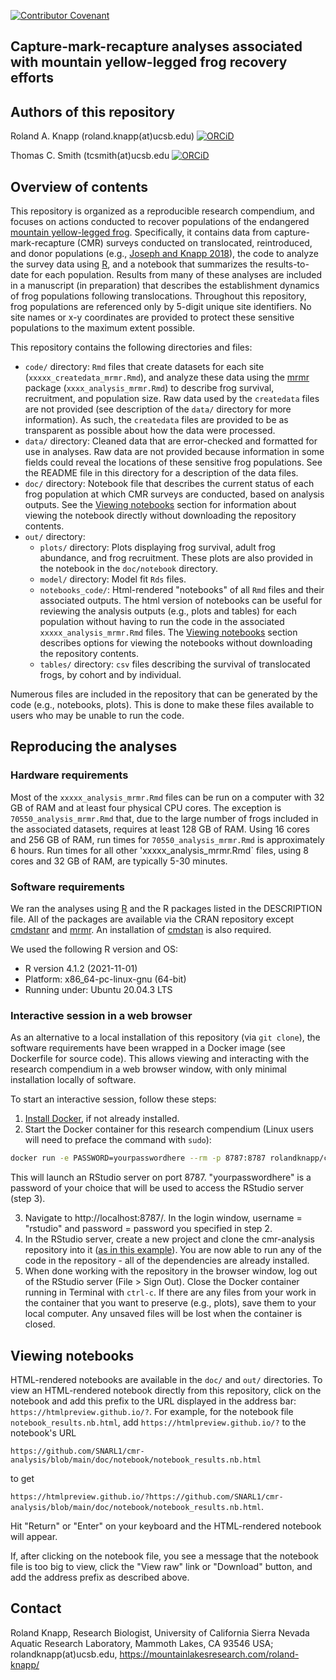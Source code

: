 [![Contributor Covenant](https://img.shields.io/badge/Contributor%20Covenant-2.1-4baaaa.svg)](CODE_OF_CONDUCT.md) 

Capture-mark-recapture analyses associated with mountain yellow-legged frog recovery efforts
----------------------------------------

## Authors of this repository

Roland A. Knapp (roland.knapp(at)ucsb.edu) [![ORCiD](https://img.shields.io/badge/ORCiD-0000--0002--1954--2745-green.svg)](http://orcid.org/0000-0002-1954-2745)

Thomas C. Smith (tcsmith(at)ucsb.edu [![ORCiD](https://img.shields.io/badge/ORCiD-0000--0001--7908--438X-green.svg)](http://orcid.org/0000-0001-7908-438X)

## Overview of contents

This repository is organized as a reproducible research compendium, and focuses on actions conducted to recover populations of the endangered [mountain yellow-legged frog](https://www.fws.gov/sacramento/es_species/Accounts/Amphibians-Reptiles/sn_yellow_legged_frog/documents/Mountain-Yellow-Legged-Frog-Conservation-Strategy-Signed-508.pdf). 
Specifically, it contains data from capture-mark-recapture (CMR) surveys conducted on translocated, reintroduced, and donor populations (e.g., [Joseph and Knapp 2018](https://doi.org/10.1002/ecs2.2499)), the code to analyze the survey data using [R](https://www.r-project.org/), and a notebook that summarizes the results-to-date for each population. 
Results from many of these analyses are included in a manuscript (in preparation) that describes the establishment dynamics of frog populations following translocations. 
Throughout this repository, frog populations are referenced only by 5-digit unique site identifiers. 
No site names or x-y coordinates are provided to protect these sensitive populations to the maximum extent possible. 

This repository contains the following directories and files:
* `code/` directory: `Rmd` files that create datasets for each site (`xxxxx_createdata_mrmr.Rmd`), and analyze these data using the [mrmr](https://github.com/SNARL1/mrmr) package (`xxxx_analysis_mrmr.Rmd`) to describe frog survival, recruitment, and population size. Raw data used by the `createdata` files are not provided (see description of the `data/` directory for more information). As such, the `createdata` files are provided to be as transparent as possible about how the data were processed. 
* `data/` directory: Cleaned data that are error-checked and formatted for use in analyses. Raw data are not provided because information in some fields could reveal the locations of these sensitive frog populations. See the README file in this directory for a description of the data files. 
* `doc/` directory: Notebook file that describes the current status of each frog population at which CMR surveys are conducted, based on analysis outputs. See the [Viewing notebooks](https://github.com/SNARL1/cmr-analysis/edit/main/README.md#viewing-notebooks) section for information about viewing the notebook directly without downloading the repository contents. 
* `out/` directory: 
  * `plots/` directory: Plots displaying frog survival, adult frog abundance, and frog recruitment. These plots are also provided in the notebook in the `doc/notebook` directory. 
  * `model/` directory: Model fit `Rds` files.
  * `notebooks_code/`: Html-rendered "notebooks" of all `Rmd` files and their associated outputs. The html version of notebooks can be useful for reviewing the analysis outputs (e.g., plots and tables) for each population without having to run the code in the associated `xxxxx_analysis_mrmr.Rmd` files. The [Viewing notebooks](https://github.com/SNARL1/cmr-analysis/edit/main/README.md#viewing-notebooks) section describes options for viewing the notebooks without downloading the repository contents. 
  * `tables/` directory: `csv` files describing the survival of translocated frogs, by cohort and by individual.

Numerous files are included in the repository that can be generated by the code (e.g., notebooks, plots). 
This is done to make these files available to users who may be unable to run the code. 

## Reproducing the analyses

### Hardware requirements

Most of the `xxxxx_analysis_mrmr.Rmd` files can be run on a computer with 32 GB of RAM and at least four physical CPU cores. 
The exception is `70550_analysis_mrmr.Rmd` that, due to the large number of frogs included in the associated datasets, requires at least 128 GB of RAM. 
Using 16 cores and 256 GB of RAM, run times for `70550_analysis_mrmr.Rmd` is approximately 6 hours. 
Run times for all other 'xxxxx_analysis_mrmr.Rmd` files, using 8 cores and 32 GB of RAM, are typically 5-30 minutes. 

### Software requirements

We ran the analyses using [R](https://www.r-project.org/) and the R packages listed in the DESCRIPTION file. 
All of the packages are available via the CRAN repository except [cmdstanr](https://mc-stan.org/cmdstanr/#installation) and [mrmr](https://snarl1.github.io/mrmr/index.html). 
An installation of [cmdstan](https://mc-stan.org/cmdstanr/#installation) is also required. 

We used the following R version and OS: 
* R version 4.1.2 (2021-11-01) 
* Platform: x86_64-pc-linux-gnu (64-bit) 
* Running under: Ubuntu 20.04.3 LTS

### Interactive session in a web browser

As an alternative to a local installation of this repository (via `git clone`), the software requirements have been wrapped in a Docker image (see Dockerfile for source code). 
This allows viewing and interacting with the research compendium in a web browser window, with only minimal installation locally of software. 

To start an interactive session, follow these steps: 
1. [Install Docker](https://docs.docker.com/get-docker/), if not already installed.  
2. Start the Docker container for this research compendium (Linux users will need to preface the command with `sudo`):  

```bash
docker run -e PASSWORD=yourpasswordhere --rm -p 8787:8787 rolandknapp/cmr-analysis
```

This will launch an RStudio server on port 8787. 
"yourpasswordhere" is a password of your choice that will be used to access the RStudio server (step 3).  

3. Navigate to http://localhost:8787/. In the login window, username = "rstudio" and password = password you specified in step 2.
4. In the RStudio server, create a new project and clone the cmr-analysis repository into it ([as in this example](https://book.cds101.com/using-rstudio-server-to-clone-a-github-repo-as-a-new-project.html)). 
You are now able to run any of the code in the repository - all of the dependencies are already installed.  
5. When done working with the repository in the browser window, log out of the RStudio server (File > Sign Out).
Close the Docker container running in Terminal with `ctrl-c`. If there are any files from your work in the container that you want to preserve (e.g., plots), save them to your local computer.
Any unsaved files will be lost when the container is closed.   

## Viewing notebooks

HTML-rendered notebooks are available in the `doc/` and `out/` directories. 
To view an HTML-rendered notebook directly from this repository, click on the notebook and add this prefix to the URL displayed in the address bar: `https://htmlpreview.github.io/?`. For example, for the notebook file 
`notebook_results.nb.html`, add `https://htmlpreview.github.io/?` to the notebook's URL

`https://github.com/SNARL1/cmr-analysis/blob/main/doc/notebook/notebook_results.nb.html`

to get 

`https://htmlpreview.github.io/?https://github.com/SNARL1/cmr-analysis/blob/main/doc/notebook/notebook_results.nb.html`. 

Hit "Return" or "Enter" on your keyboard and the HTML-rendered notebook will appear. 

If, after clicking on the notebook file, you see a message that the notebook file is too big to view, click the "View raw" link or "Download" button, and add the address prefix as described above. 

## Contact

Roland Knapp, Research Biologist, University of California Sierra Nevada Aquatic Research Laboratory, Mammoth Lakes, CA 93546 USA; rolandknapp(at)ucsb.edu,
<https://mountainlakesresearch.com/roland-knapp/>
